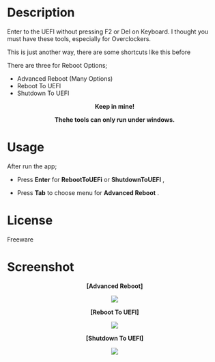 # Description

Enter to the UEFI without pressing F2 or Del on Keyboard. I thought you must have these tools, especially for Overclockers.

This is just another way, there are some shortcuts like this before

There are three for Reboot Options;

- Advanced Reboot (Many Options)
- Reboot To UEFI
- Shutdown To UEFI

__<p align="center">Keep in mine!</p>__
__<p align="center">Thehe tools can only run under windows.</p>__

# Usage

After run the app;

- Press __Enter__ for __RebootToUEFi__  or __ShutdownToUEFI__ ,

- Press __Tab__ to choose menu for __Advanced Reboot__ .

# License
Freeware

# Screenshot

__<p align="center">[Advanced Reboot]</p>__
<p align="center">
<img src="https://abload.de/img/advanced-rebootufe0c.png">
</p>

__<p align="center">[Reboot To UEFI]</p>__<p align="center">
<img src="https://abload.de/img/reboottouefiwddfw.png"> 

__<p align="center">[Shutdown To UEFI]</p>__</p><p align="center">
<img src="https://abload.de/img/shutdowntouefiy1do5.png"> 
</p>

